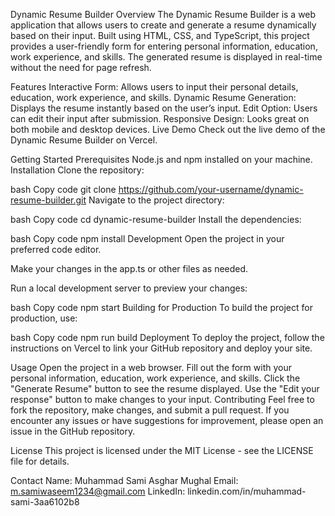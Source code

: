 Dynamic Resume Builder
Overview
The Dynamic Resume Builder is a web application that allows users to create and generate a resume dynamically based on their input. Built using HTML, CSS, and TypeScript, this project provides a user-friendly form for entering personal information, education, work experience, and skills. The generated resume is displayed in real-time without the need for page refresh.

Features
Interactive Form: Allows users to input their personal details, education, work experience, and skills.
Dynamic Resume Generation: Displays the resume instantly based on the user’s input.
Edit Option: Users can edit their input after submission.
Responsive Design: Looks great on both mobile and desktop devices.
Live Demo
Check out the live demo of the Dynamic Resume Builder on Vercel.

Getting Started
Prerequisites
Node.js and npm installed on your machine.
Installation
Clone the repository:

bash
Copy code
git clone https://github.com/your-username/dynamic-resume-builder.git
Navigate to the project directory:

bash
Copy code
cd dynamic-resume-builder
Install the dependencies:

bash
Copy code
npm install
Development
Open the project in your preferred code editor.

Make your changes in the app.ts or other files as needed.

Run a local development server to preview your changes:

bash
Copy code
npm start
Building for Production
To build the project for production, use:

bash
Copy code
npm run build
Deployment
To deploy the project, follow the instructions on Vercel to link your GitHub repository and deploy your site.

Usage
Open the project in a web browser.
Fill out the form with your personal information, education, work experience, and skills.
Click the "Generate Resume" button to see the resume displayed.
Use the "Edit your response" button to make changes to your input.
Contributing
Feel free to fork the repository, make changes, and submit a pull request. If you encounter any issues or have suggestions for improvement, please open an issue in the GitHub repository.

License
This project is licensed under the MIT License - see the LICENSE file for details.

Contact
Name: Muhammad Sami Asghar Mughal
Email: m.samiwaseem1234@gmail.com
LinkedIn: linkedin.com/in/muhammad-sami-3aa6102b8
